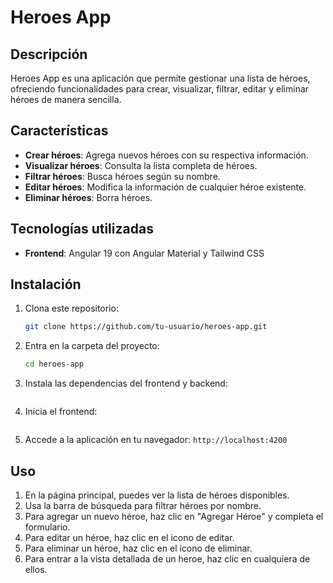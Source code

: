 # Heroes App

## Descripción
Heroes App es una aplicación que permite gestionar una lista de héroes, ofreciendo funcionalidades para crear, visualizar, filtrar, editar y eliminar héroes de manera sencilla.

## Características
- **Crear héroes**: Agrega nuevos héroes con su respectiva información.
- **Visualizar héroes**: Consulta la lista completa de héroes.
- **Filtrar héroes**: Busca héroes según su nombre.
- **Editar héroes**: Modifica la información de cualquier héroe existente.
- **Eliminar héroes**: Borra héroes.

## Tecnologías utilizadas
- **Frontend**: Angular 19 con Angular Material y Tailwind CSS

## Instalación
1. Clona este repositorio:
   ```bash
   git clone https://github.com/tu-usuario/heroes-app.git
   ```
2. Entra en la carpeta del proyecto:
   ```bash
   cd heroes-app
   ```
3. Instala las dependencias del frontend y backend:
   ``` npm install
   ```
4. Inicia el frontend:
   ```npm start
   ```
5. Accede a la aplicación en tu navegador: `http://localhost:4200`

## Uso
1. En la página principal, puedes ver la lista de héroes disponibles.
2. Usa la barra de búsqueda para filtrar héroes por nombre.
3. Para agregar un nuevo héroe, haz clic en "Agregar Héroe" y completa el formulario.
4. Para editar un héroe, haz clic en el icono de editar.
5. Para eliminar un héroe, haz clic en el icono de eliminar.
6. Para entrar a la vista detallada de un heroe, haz clic en cualquiera de ellos.

